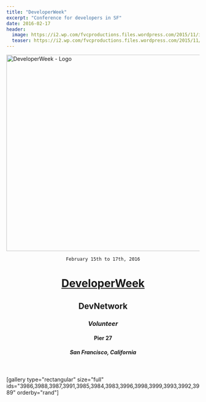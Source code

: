 ```yaml
---
title: "DeveloperWeek"
excerpt: "Conference for developers in SF"
date: 2016-02-17
header:
  image: https://i2.wp.com/fvcproductions.files.wordpress.com/2015/11/img_0164.jpg
  teaser: https://i2.wp.com/fvcproductions.files.wordpress.com/2015/11/img_0164.jpg
---
```


<img class="aligncenter size-full wp-image-3946" src="https://fvcproductions.files.wordpress.com/2015/11/developerweek.png" alt="DeveloperWeek - Logo" width="512" height="512" />

<div style="text-align: center;">

<code>February 15th to 17th, 2016</code>
<h1><a title="DeveloperWeek" href="http://developerweek.com" target="_blank">DeveloperWeek</a></h1>
<h2>DevNetwork</h2>
<h3><i>Volunteer</i></h3>
<h4>Pier 27</h4>
<h5>San Francisco, California</h5>

</div>

&nbsp;

[gallery type="rectangular" size="full" ids="3986,3988,3987,3991,3985,3984,3983,3996,3998,3999,3993,3992,3989" orderby="rand"]